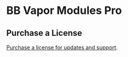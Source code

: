 # BB Vapor Modules Pro

## Purchase a License

<a href="https://bbvapormodules.com">Purchase a license for updates and support</a>.
